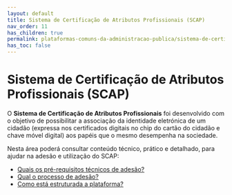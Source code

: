 ```yaml
---
layout: default
title: Sistema de Certificação de Atributos Profissionais (SCAP)
nav_order: 11
has_children: true
permalink: plataformas-comuns-da-administracao-publica/sistema-de-certificacao-de-atributos-profissionais-scap
has_toc: false
---
```


# Sistema de Certificação de Atributos Profissionais (SCAP)

O **Sistema de Certificação de Atributos Profissionais** foi desenvolvido com o objetivo de possibilitar a associação da identidade eletrónica de um cidadão (expressa nos certificados digitais no chip do cartão do cidadão e chave móvel digital) aos papéis que o mesmo desempenha na sociedade.

Nesta área poderá consultar conteúdo técnico, prático e detalhado, para ajudar na adesão e utilização do SCAP:

- [Quais os pré-requisitos técnicos de adesão?](/GuiasMosaico/plataformas-comuns-da-administracao-publica/catalogo-de-entidades-e-servicos-ces/quais-os-pre-requisitos-tecnicos-de-adesao.html)
- [Qual o processo de adesão?](/GuiasMosaico/plataformas-comuns-da-administracao-publica/catalogo-de-entidades-e-servicos-ces/qual-o-processo-de-adesao.html)
- [Como está estruturada a plataforma?](/GuiasMosaico/plataformas-comuns-da-administracao-publica/catalogo-de-entidades-e-servicos-ces/como-esta-estruturada-a-plataforma.html)

